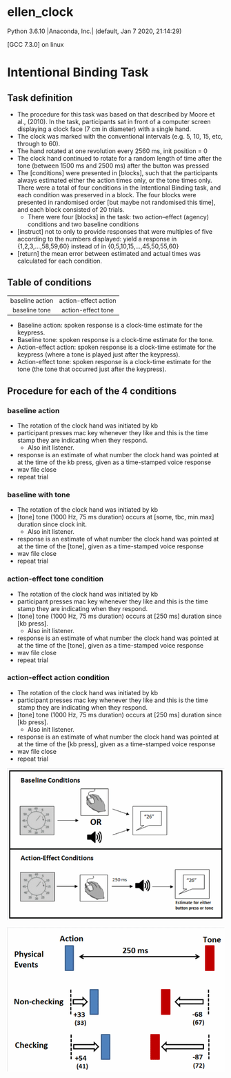 # ellen_clock

Python 3.6.10 |Anaconda, Inc.| (default, Jan  7 2020, 21:14:29) 

[GCC 7.3.0] on linux

# Intentional Binding Task

## Task definition

* The procedure for this task was based on that described by Moore et al., (2010). In the task, participants sat in front of a computer screen displaying a clock face (7 cm in diameter) with a single hand. 
* The clock was marked with the conventional intervals (e.g. 5, 10, 15, etc, through to 60). 
* The hand rotated at one revolution every 2560 ms, init position = 0
* The clock hand continued to rotate for a random length of time after the tone (between 1500 ms and 2500 ms) after the button was pressed
* The [conditions] were presented in [blocks], such that the participants always estimated either the action times only, or the tone times only. There were a total of four conditions in the Intentional Binding task, and each condition was preserved in a block. The four blocks were presented in randomised order [but maybe not randomised this time], and each block consisted of 20 trials. 
    * There were four [blocks] in the task: two action–effect (agency) conditions and two baseline conditions 
* [instruct] not to only to provide responses that were multiples of five according to the numbers displayed: yield a response in {1,2,3,...,58,59,60} instead of in {0,5,10,15,...,45,50,55,60}
* [return] the mean error between estimated and actual times was calculated for each condition.

## Table of conditions

|                  |                       |
|:----------------:|:---------------------:|
| baseline action  | action-effect action  |
| baseline tone    | action-effect tone    |

* Baseline action: spoken response is a clock-time estimate for the keypress.
* Baseline tone: spoken response is a clock-time estimate for the tone.
* Action-effect action: spoken response is a clock-time estimate for the keypress (where a tone is played just after the keypress).
* Action-effect tone: spoken response  is a clock-time estimate for the tone (the tone that occurred just after the keypress).

## Procedure for each of the 4 conditions

### baseline action

* The rotation of the clock hand was initiated by kb
* participant presses mac key whenever they like and this is the time stamp they are indicating when they respond. 
    * Also init listener.
* response is an estimate of what number the clock hand was pointed at at the time of the kb press, given as a time-stamped voice response
* wav file close
* repeat trial

### baseline with tone

* The rotation of the clock hand was initiated by kb
* [tone] tone (1000 Hz, 75 ms duration) occurs at [some, tbc, min.max] duration since clock init. 
    * Also init listener.
* response is an estimate of what number the clock hand was pointed at at the time of the [tone], given as a time-stamped voice response
* wav file close
* repeat trial

### action-effect tone condition

* The rotation of the clock hand was initiated by kb
* participant presses mac key whenever they like and this is the time stamp they are indicating when they respond.
* [tone] tone (1000 Hz, 75 ms duration) occurs at [250 ms] duration since [kb press].
    * Also init listener.
* response is an estimate of what number the clock hand was pointed at at the time of the [tone], given as a time-stamped voice response
* wav file close
* repeat trial

### action-effect action condition

* The rotation of the clock hand was initiated by kb
* participant presses mac key whenever they like and this is the time stamp they are indicating when they respond.
* [tone] tone (1000 Hz, 75 ms duration) occurs at [250 ms] duration since [kb press].
    * Also init listener.
* response is an estimate of what number the clock hand was pointed at at the time of the [kb press], given as a time-stamped voice response
* wav file close
* repeat trial



![Conditions](docs/conditions.gif)


![Results example](docs/results.gif)
